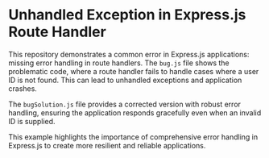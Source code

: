 # Unhandled Exception in Express.js Route Handler

This repository demonstrates a common error in Express.js applications: missing error handling in route handlers.  The `bug.js` file shows the problematic code, where a route handler fails to handle cases where a user ID is not found.  This can lead to unhandled exceptions and application crashes. 

The `bugSolution.js` file provides a corrected version with robust error handling, ensuring the application responds gracefully even when an invalid ID is supplied.

This example highlights the importance of comprehensive error handling in Express.js to create more resilient and reliable applications.